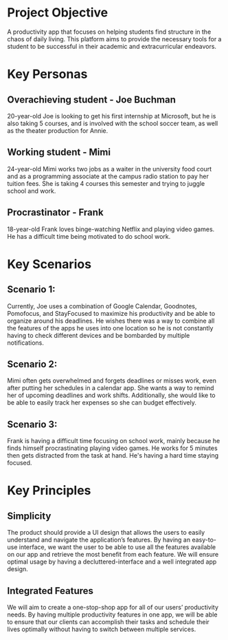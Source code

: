 # Project Objective

A productivity app that focuses on helping students find structure in the chaos of daily living. This platform aims to provide the necessary tools for a student to be successful in their academic and extracurricular endeavors.  


# Key Personas

## Overachieving student - Joe Buchman

20-year-old Joe is looking to get his first internship at Microsoft, but he is also taking 5 courses, and is involved with the school soccer team, as well as the theater production for Annie. 


## Working student - Mimi

24-year-old Mimi works two jobs as a waiter in the university food court and as a programming associate at the campus radio station to pay her tuition fees. She is taking 4 courses this semester and trying to juggle school and work.   

## Procrastinator - Frank

18-year-old Frank loves binge-watching Netflix and playing video games. He has a difficult time being motivated to do school work. 

# Key Scenarios

## Scenario 1:
Currently, Joe uses a combination of Google Calendar, Goodnotes, Pomofocus, and StayFocused to maximize his productivity and be able to organize around his deadlines. He wishes there was a way to combine all the features of the apps he uses into one location so he is not constantly having to check different devices and be bombarded by multiple notifications.

## Scenario 2:
Mimi often gets overwhelmed and forgets deadlines or misses work, even after putting her schedules in a calendar app. She wants a way to remind her of upcoming deadlines and work shifts. Additionally, she would like to be able to easily track her expenses so she can budget effectively.

## Scenario 3:
Frank is having a difficult time focusing on school work, mainly because he finds himself procrastinating playing video games. He works for 5 minutes then gets distracted from the task at hand. He's having a hard time staying focused. 

# Key Principles 
## Simplicity

The product should provide a UI design that allows the users to easily understand and navigate the application’s features. By having an easy-to-use interface, we want the user to be able to use all the features available on our app and retrieve the most benefit from each feature. We will ensure optimal usage by having a decluttered-interface and a well integrated app design.

## Integrated Features

We will aim to create a one-stop-shop app for all of our users’ productivity needs. By having multiple productivity features in one app, we will be able to ensure that our clients can accomplish their tasks and schedule their lives optimally without having to switch between multiple services.
